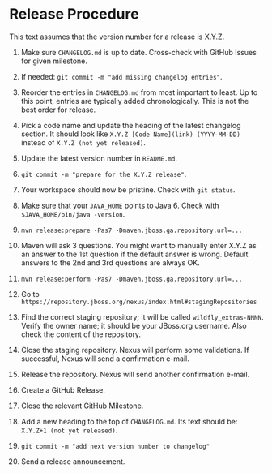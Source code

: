 # Release Procedure

This text assumes that the version number for a release is X.Y.Z.

1. Make sure `CHANGELOG.md` is up to date. Cross-check with GitHub Issues
   for given milestone.

2. If needed: `git commit -m "add missing changelog entries"`.

3. Reorder the entries in `CHANGELOG.md` from most important to least.
   Up to this point, entries are typically added chronologically.
   This is not the best order for release.

4. Pick a code name and update the heading of the latest changelog section.
   It should look like `X.Y.Z [Code Name](link) (YYYY-MM-DD)` instead of
   `X.Y.Z (not yet released)`.

5. Update the latest version number in `README.md`.

6. `git commit -m "prepare for the X.Y.Z release"`.

7. Your workspace should now be pristine. Check with `git status`.

8. Make sure that your `JAVA_HOME` points to Java 6.
   Check with `$JAVA_HOME/bin/java -version`.

9. `mvn release:prepare -Pas7 -Dmaven.jboss.ga.repository.url=...`

10. Maven will ask 3 questions. You might want to manually enter X.Y.Z
    as an answer to the 1st question if the default answer is wrong.
    Default answers to the 2nd and 3rd questions are always OK.

11. `mvn release:perform -Pas7 -Dmaven.jboss.ga.repository.url=...`

12. Go to `https://repository.jboss.org/nexus/index.html#stagingRepositories`

13. Find the correct staging repository; it will be called
    `wildfly_extras-NNNN`. Verify the owner name; it should be your
    JBoss.org username. Also check the content of the repository.

14. Close the staging repository. Nexus will perform some validations.
    If successful, Nexus will send a confirmation e-mail.

15. Release the repository. Nexus will send another confirmation e-mail.

16. Create a GitHub Release.

17. Close the relevant GitHub Milestone.

18. Add a new heading to the top of `CHANGELOG.md`.
    Its text should be: `X.Y.Z+1 (not yet released)`.

19. `git commit -m "add next version number to changelog"`

20. Send a release announcement.
